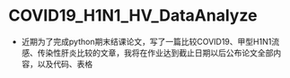 # COVID19_H1N1_HV_DataAnalyze
- 近期为了完成python期末结课论文，写了一篇比较COVID19、甲型H1N1流感、传染性肝炎比较的文章，我将在作业达到截止日期以后公布论文全部内容，以及代码、表格
